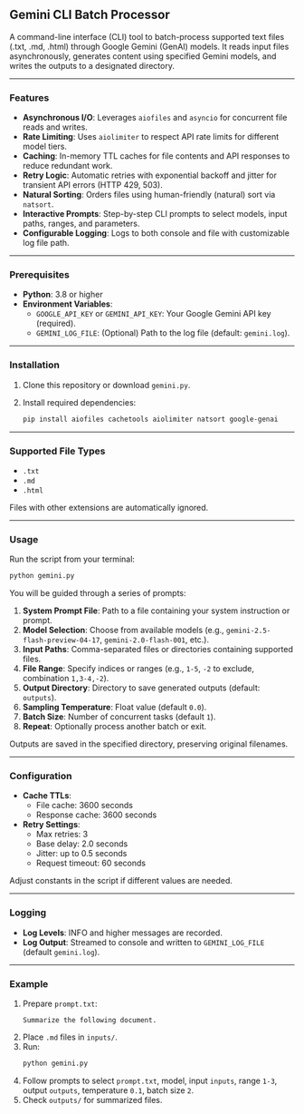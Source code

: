## Gemini CLI Batch Processor

A command-line interface (CLI) tool to batch-process supported text files (.txt, .md, .html) through Google Gemini (GenAI) models. It reads input files asynchronously, generates content using specified Gemini models, and writes the outputs to a designated directory.

---

### Features

- **Asynchronous I/O**: Leverages `aiofiles` and `asyncio` for concurrent file reads and writes.
- **Rate Limiting**: Uses `aiolimiter` to respect API rate limits for different model tiers.
- **Caching**: In-memory TTL caches for file contents and API responses to reduce redundant work.
- **Retry Logic**: Automatic retries with exponential backoff and jitter for transient API errors (HTTP 429, 503).
- **Natural Sorting**: Orders files using human-friendly (natural) sort via `natsort`.
- **Interactive Prompts**: Step-by-step CLI prompts to select models, input paths, ranges, and parameters.
- **Configurable Logging**: Logs to both console and file with customizable log file path.

---

### Prerequisites

- **Python**: 3.8 or higher
- **Environment Variables**:
  - `GOOGLE_API_KEY` or `GEMINI_API_KEY`: Your Google Gemini API key (required).
  - `GEMINI_LOG_FILE`: (Optional) Path to the log file (default: `gemini.log`).

---

### Installation

1. Clone this repository or download `gemini.py`.
2. Install required dependencies:

   ```bash
   pip install aiofiles cachetools aiolimiter natsort google-genai
   ```

---

### Supported File Types

- `.txt`
- `.md`
- `.html`

Files with other extensions are automatically ignored.

---

### Usage

Run the script from your terminal:

```bash
python gemini.py
```

You will be guided through a series of prompts:

1. **System Prompt File**: Path to a file containing your system instruction or prompt.
2. **Model Selection**: Choose from available models (e.g., `gemini-2.5-flash-preview-04-17`, `gemini-2.0-flash-001`, etc.).
3. **Input Paths**: Comma-separated files or directories containing supported files.
4. **File Range**: Specify indices or ranges (e.g., `1-5`, `-2` to exclude, combination `1,3-4,-2`).
5. **Output Directory**: Directory to save generated outputs (default: `outputs`).
6. **Sampling Temperature**: Float value (default `0.0`).
7. **Batch Size**: Number of concurrent tasks (default `1`).
8. **Repeat**: Optionally process another batch or exit.

Outputs are saved in the specified directory, preserving original filenames.

---

### Configuration

- **Cache TTLs**:
  - File cache: 3600 seconds
  - Response cache: 3600 seconds
- **Retry Settings**:
  - Max retries: 3
  - Base delay: 2.0 seconds
  - Jitter: up to 0.5 seconds
  - Request timeout: 60 seconds

Adjust constants in the script if different values are needed.

---

### Logging

- **Log Levels**: INFO and higher messages are recorded.
- **Log Output**: Streamed to console and written to `GEMINI_LOG_FILE` (default `gemini.log`).

---

### Example

1. Prepare `prompt.txt`:
   ```text
   Summarize the following document.
   ```
2. Place `.md` files in `inputs/`.
3. Run:
   ```bash
   python gemini.py
   ```
4. Follow prompts to select `prompt.txt`, model, input `inputs`, range `1-3`, output `outputs`, temperature `0.1`, batch size `2`.
5. Check `outputs/` for summarized files.
